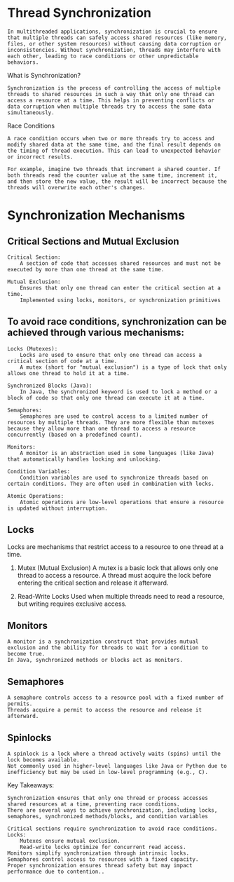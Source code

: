 # Thread Synchronization

    In multithreaded applications, synchronization is crucial to ensure that multiple threads can safely access shared resources (like memory, files, or other system resources) without causing data corruption or inconsistencies. Without synchronization, threads may interfere with each other, leading to race conditions or other unpredictable behaviors.

What is Synchronization?

    Synchronization is the process of controlling the access of multiple threads to shared resources in such a way that only one thread can access a resource at a time. This helps in preventing conflicts or data corruption when multiple threads try to access the same data simultaneously.

Race Conditions

    A race condition occurs when two or more threads try to access and modify shared data at the same time, and the final result depends on the timing of thread execution. This can lead to unexpected behavior or incorrect results.

    For example, imagine two threads that increment a shared counter. If both threads read the counter value at the same time, increment it, and then store the new value, the result will be incorrect because the threads will overwrite each other's changes.

# Synchronization Mechanisms

## Critical Sections and Mutual Exclusion

    Critical Section:
        A section of code that accesses shared resources and must not be executed by more than one thread at the same time.

    Mutual Exclusion:
        Ensures that only one thread can enter the critical section at a time.
        Implemented using locks, monitors, or synchronization primitives

## To avoid race conditions, synchronization can be achieved through various mechanisms:

    Locks (Mutexes):
        Locks are used to ensure that only one thread can access a critical section of code at a time.
        A mutex (short for "mutual exclusion") is a type of lock that only allows one thread to hold it at a time.

    Synchronized Blocks (Java):
        In Java, the synchronized keyword is used to lock a method or a block of code so that only one thread can execute it at a time.

    Semaphores:
        Semaphores are used to control access to a limited number of resources by multiple threads. They are more flexible than mutexes because they allow more than one thread to access a resource concurrently (based on a predefined count).

    Monitors:
        A monitor is an abstraction used in some languages (like Java) that automatically handles locking and unlocking.

    Condition Variables:
        Condition variables are used to synchronize threads based on certain conditions. They are often used in combination with locks.

    Atomic Operations:
        Atomic operations are low-level operations that ensure a resource is updated without interruption.

## Locks

Locks are mechanisms that restrict access to a resource to one thread at a time.

1. Mutex (Mutual Exclusion)
    A mutex is a basic lock that allows only one thread to access a resource.
    A thread must acquire the lock before entering the critical section and release it afterward.        

2. Read-Write Locks
    Used when multiple threads need to read a resource, but writing requires exclusive access.

## Monitors

    A monitor is a synchronization construct that provides mutual exclusion and the ability for threads to wait for a condition to become true.
    In Java, synchronized methods or blocks act as monitors.    

## Semaphores

    A semaphore controls access to a resource pool with a fixed number of permits.
    Threads acquire a permit to access the resource and release it afterward.

## Spinlocks

    A spinlock is a lock where a thread actively waits (spins) until the lock becomes available.
    Not commonly used in higher-level languages like Java or Python due to inefficiency but may be used in low-level programming (e.g., C).

Key Takeaways:


    Synchronization ensures that only one thread or process accesses shared resources at a time, preventing race conditions.
    There are several ways to achieve synchronization, including locks, semaphores, synchronized methods/blocks, and condition variables

    Critical sections require synchronization to avoid race conditions.
    Locks:
        Mutexes ensure mutual exclusion.
        Read-write locks optimize for concurrent read access.
    Monitors simplify synchronization through intrinsic locks.
    Semaphores control access to resources with a fixed capacity.
    Proper synchronization ensures thread safety but may impact performance due to contention..    